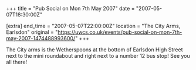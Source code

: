 +++
title = "Pub Social on Mon 7th May 2007"
date = "2007-05-07T18:30:00Z"

[extra]
end_time = "2007-05-07T22:00:00Z"
location = "The City Arms, Earlsdon"
original = "https://uwcs.co.uk/events/pub-social-on-mon-7th-may-2007-1474488993600/"
+++

The City arms is the Wetherspoons at the bottom of Earlsdon High Street next to the mini roundabout and right next to a number 12 bus stop\! See you all there\!

